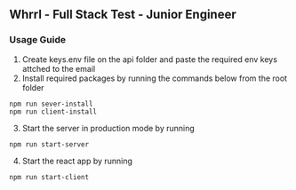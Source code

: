 ## Whrrl - Full Stack Test - Junior Engineer

### Usage Guide

1. Create keys.env file on the api folder and paste the required env keys attched to the email
2. Install required packages by running the commands below from the root folder
```
npm run sever-install
npm run client-install
```

3. Start the server in production mode by running
```
npm run start-server
```
4. Start the react app by running 
```
npm run start-client
```



